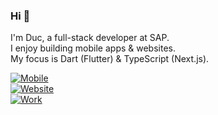 ### Hi 👋
I'm Duc, a full-stack developer at SAP. <br>
I enjoy building mobile apps & websites. <br>
My focus is Dart (Flutter) & TypeScript (Next.js). <br>

[![Mobile](https://skillicons.dev/icons?i=flutter,dart,firebase,figma&perline=4)](https://skillicons.dev) <br>
[![Website](https://skillicons.dev/icons?i=nextjs,react,typescript,tailwind&theme=dark)](https://skillicons.dev)  <br>
[![Work](https://skillicons.dev/icons?i=spring,java,kafka,jenkins&theme=dark)](https://skillicons.dev) <br>
